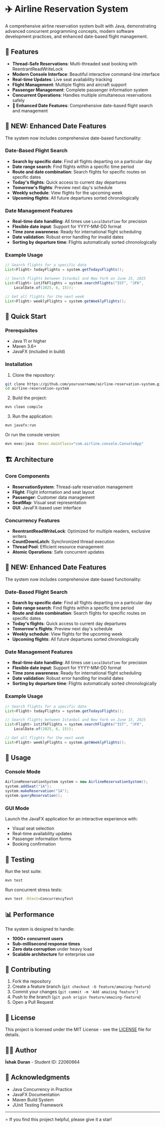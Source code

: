 # ✈️ Airline Reservation System

A comprehensive airline reservation system built with Java, demonstrating advanced concurrent programming concepts, modern software development practices, and enhanced date-based flight management.

## 🌟 Features

- **Thread-Safe Reservations**: Multi-threaded seat booking with ReentrantReadWriteLock
- **Modern Console Interface**: Beautiful interactive command-line interface
- **Real-time Updates**: Live seat availability tracking
- **Flight Management**: Multiple flights and aircraft support
- **Passenger Management**: Complete passenger information system
- **Concurrent Operations**: Handles multiple simultaneous reservations safely
- **📅 Enhanced Date Features**: Comprehensive date-based flight search and management

## 📅 NEW: Enhanced Date Features

The system now includes comprehensive date-based functionality:

### Date-Based Flight Search

- **Search by specific date**: Find all flights departing on a particular day
- **Date range search**: Find flights within a specific time period
- **Route and date combination**: Search flights for specific routes on specific dates
- **Today's flights**: Quick access to current day departures
- **Tomorrow's flights**: Preview next day's schedule
- **Weekly schedule**: View flights for the upcoming week
- **Upcoming flights**: All future departures sorted chronologically

### Date Management Features

- **Real-time date handling**: All times use `LocalDateTime` for precision
- **Flexible date input**: Support for YYYY-MM-DD format
- **Time zone awareness**: Ready for international flight scheduling
- **Date validation**: Robust error handling for invalid dates
- **Sorting by departure time**: Flights automatically sorted chronologically

### Example Usage

```java
// Search flights for a specific date
List<Flight> todayFlights = system.getTodaysFlights();

// Search flights between Istanbul and New York on June 15, 2025
List<Flight> istJfkFlights = system.searchFlights("IST", "JFK",
    LocalDate.of(2025, 6, 15));

// Get all flights for the next week
List<Flight> weeklyFlights = system.getWeeklyFlights();
```

## 🚀 Quick Start

### Prerequisites

- Java 11 or higher
- Maven 3.6+
- JavaFX (included in build)

### Installation

1. Clone the repository:

```bash
git clone https://github.com/yourusername/airline-reservation-system.git
cd airline-reservation-system
```

2. Build the project:

```bash
mvn clean compile
```

3. Run the application:

```bash
mvn javafx:run
```

Or run the console version:

```bash
mvn exec:java -Dexec.mainClass="com.airline.console.ConsoleApp"
```

## 🏗️ Architecture

### Core Components

- **ReservationSystem**: Thread-safe reservation management
- **Flight**: Flight information and seat layout
- **Passenger**: Customer data management
- **SeatMap**: Visual seat representation
- **GUI**: JavaFX-based user interface

### Concurrency Features

- **ReentrantReadWriteLock**: Optimized for multiple readers, exclusive writers
- **CountDownLatch**: Synchronized thread execution
- **Thread Pool**: Efficient resource management
- **Atomic Operations**: Safe concurrent updates

## 📅 NEW: Enhanced Date Features

The system now includes comprehensive date-based functionality:

### Date-Based Flight Search

- **Search by specific date**: Find all flights departing on a particular day
- **Date range search**: Find flights within a specific time period
- **Route and date combination**: Search flights for specific routes on specific dates
- **Today's flights**: Quick access to current day departures
- **Tomorrow's flights**: Preview next day's schedule
- **Weekly schedule**: View flights for the upcoming week
- **Upcoming flights**: All future departures sorted chronologically

### Date Management Features

- **Real-time date handling**: All times use `LocalDateTime` for precision
- **Flexible date input**: Support for YYYY-MM-DD format
- **Time zone awareness**: Ready for international flight scheduling
- **Date validation**: Robust error handling for invalid dates
- **Sorting by departure time**: Flights automatically sorted chronologically

### Example Usage

```java
// Search flights for a specific date
List<Flight> todayFlights = system.getTodaysFlights();

// Search flights between Istanbul and New York on June 15, 2025
List<Flight> istJfkFlights = system.searchFlights("IST", "JFK",
    LocalDate.of(2025, 6, 15));

// Get all flights for the next week
List<Flight> weeklyFlights = system.getWeeklyFlights();
```

## 📖 Usage

### Console Mode

```java
AirlineReservationSystem system = new AirlineReservationSystem();
system.addSeat("1A");
system.makeReservation("1A");
system.queryReservation();
```

### GUI Mode

Launch the JavaFX application for an interactive experience with:

- Visual seat selection
- Real-time availability updates
- Passenger information forms
- Booking confirmation

## 🧪 Testing

Run the test suite:

```bash
mvn test
```

Run concurrent stress tests:

```bash
mvn test -Dtest=ConcurrencyTest
```

## 📊 Performance

The system is designed to handle:

- **1000+ concurrent users**
- **Sub-millisecond response times**
- **Zero data corruption** under heavy load
- **Scalable architecture** for enterprise use

## 🤝 Contributing

1. Fork the repository
2. Create a feature branch (`git checkout -b feature/amazing-feature`)
3. Commit your changes (`git commit -m 'Add amazing feature'`)
4. Push to the branch (`git push origin feature/amazing-feature`)
5. Open a Pull Request

## 📄 License

This project is licensed under the MIT License - see the [LICENSE](LICENSE) file for details.

## 👨‍💻 Author

**İshak Duran** - Student ID: 22060664

## 🙏 Acknowledgments

- Java Concurrency in Practice
- JavaFX Documentation
- Maven Build System
- JUnit Testing Framework

---

⭐ If you find this project helpful, please give it a star!
